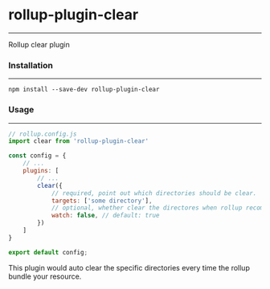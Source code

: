 # rollup-plugin-clear
--- 
Rollup clear plugin
### Installation
--- 
`npm install --save-dev rollup-plugin-clear`
### Usage
--- 
```javascript
// rollup.config.js
import clear from 'rollup-plugin-clear'

const config = {
    // ...
    plugins: [
        // ...
        clear({
            // required, point out which directories should be clear.
            targets: ['some directory'],
            // optional, whether clear the directores when rollup recompile on --watch mode.
            watch: false, // default: true
        })
    ]
}

export default config;
```
This plugin would auto clear the specific directories every time the rollup bundle your resource.